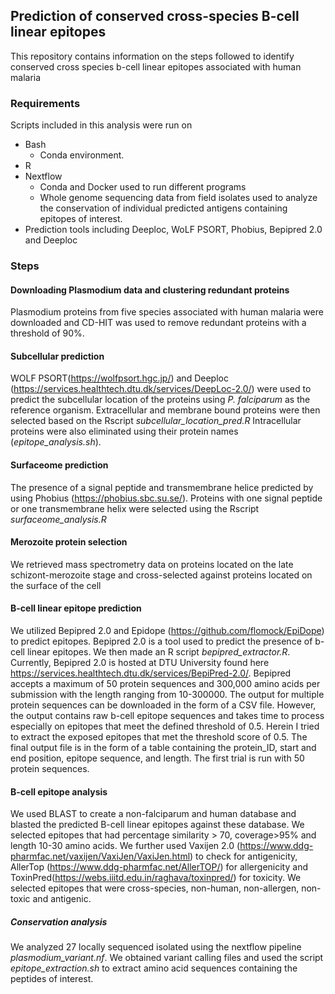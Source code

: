 ## Prediction of conserved cross-species B-cell linear epitopes

This repository contains information on the steps followed to identify conserved cross species b-cell linear epitopes associated with human malaria

### Requirements

Scripts included in this analysis were run on

- Bash
  - Conda environment.
- R
- Nextflow
  - Conda and Docker used to run different programs
  - Whole genome sequencing data from field isolates used to analyze the conservation of individual predicted antigens containing epitopes of interest.
- Prediction tools including Deeploc, WoLF PSORT, Phobius, Bepipred 2.0 and Deeploc

### Steps

#### Downloading Plasmodium data and clustering redundant proteins

Plasmodium proteins from five species associated with human malaria were downloaded and CD-HIT was used to remove redundant proteins with a threshold of 90%.

#### Subcellular prediction

WOLF PSORT(https://wolfpsort.hgc.jp/) and Deeploc (https://services.healthtech.dtu.dk/services/DeepLoc-2.0/) were used to predict the subcellular location of the proteins using _P. falciparum_ as the reference organism. Extracellular and membrane bound proteins were then selected based on the Rscript _subcellular_location_pred.R_ Intracellular proteins were also eliminated using their protein names (_epitope_analysis.sh_).

#### Surfaceome prediction

The presence of a signal peptide and transmembrane helice predicted by using Phobius (https://phobius.sbc.su.se/). Proteins with one signal peptide or one transmembrane helix were selected using the Rscript _surfaceome_analysis.R_

#### Merozoite protein selection

We retrieved mass spectrometry data on proteins located on the late schizont-merozoite stage and cross-selected against proteins located on the surface of the cell

#### B-cell linear epitope prediction

We utilized Bepipred 2.0 and Epidope (https://github.com/flomock/EpiDope) to predict epitopes. Bepipred 2.0 is a tool used to predict the presence of b-cell linear epitopes. We then made an R script _bepipred_extractor.R_. Currently, Bepipred 2.0 is hosted at DTU University found here https://services.healthtech.dtu.dk/services/BepiPred-2.0/. Bepipred accepts a maximum of 50 protein sequences and 300,000 amino acids per submission with the length ranging from 10-300000. The output for multiple protein sequences can be downloaded in the form of a CSV file. However, the output contains raw b-cell epitope sequences and takes time to process especially on epitopes that meet the defined threshold of 0.5. Herein I tried to extract the exposed epitopes that met the threshold score of 0.5. The final output file is in the form of a table
containing the protein_ID, start and end position, epitope sequence, and length. The first trial is run with 50 protein sequences.

#### B-cell epitope analysis

We used BLAST to create a non-falciparum and human database and blasted the predicted B-cell linear epitopes against these database. We selected epitopes that had percentage similarity > 70, coverage>95% and length 10-30 amino acids. We further used Vaxijen 2.0 (https://www.ddg-pharmfac.net/vaxijen/VaxiJen/VaxiJen.html) to check for antigenicity, AllerTop (https://www.ddg-pharmfac.net/AllerTOP/) for allergenicity and ToxinPred(https://webs.iiitd.edu.in/raghava/toxinpred/) for toxicity. We selected epitopes that were cross-species, non-human, non-allergen, non-toxic and antigenic.

##### Conservation analysis

We analyzed 27 locally sequenced isolated using the nextflow pipeline _plasmodium_variant.nf_. We obtained variant calling files and used the script _epitope_extraction.sh_ to extract amino acid sequences containing the peptides of interest.
